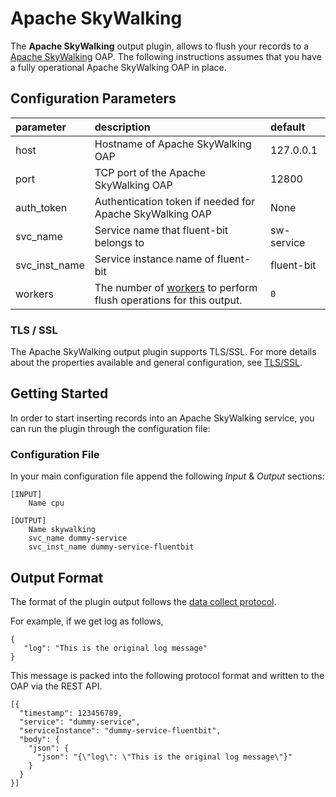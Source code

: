 # Apache SkyWalking

The **Apache SkyWalking** output plugin, allows to flush your records to a [Apache SkyWalking](https://skywalking.apache.org/) OAP. The following instructions assumes that you have a fully operational Apache SkyWalking OAP in place.

## Configuration Parameters

| parameter | description | default |
| :--- | :--- | :--- |
| host | Hostname of Apache SkyWalking OAP | 127.0.0.1 |
| port | TCP port of the Apache SkyWalking OAP | 12800 |
| auth_token | Authentication token if needed for Apache SkyWalking OAP | None |
| svc_name | Service name that fluent-bit belongs to | sw-service |
| svc_inst_name | Service instance name of fluent-bit | fluent-bit |
| workers | The number of [workers](../../administration/multithreading.md#outputs) to perform flush operations for this output. | `0` |

### TLS / SSL

The Apache SkyWalking output plugin supports TLS/SSL.
For more details about the properties available and general configuration, see [TLS/SSL](../../administration/transport-security.md).

## Getting Started

In order to start inserting records into an Apache SkyWalking service, you can run the plugin through the configuration file:

### Configuration File

In your main configuration file append the following _Input_ & _Output_ sections:

```text
[INPUT]
    Name cpu

[OUTPUT]
    Name skywalking
    svc_name dummy-service
    svc_inst_name dummy-service-fluentbit
```

## Output Format

The format of the plugin output follows the [data collect protocol](https://github.com/apache/skywalking-data-collect-protocol/blob/743f33119dc5621ae98b596eb8b131dd443445c7/logging/Logging.proto).

For example, if we get log as follows,

```text
{
   "log": "This is the original log message"
}
```

This message is packed into the following protocol format and written to the OAP via the REST API.

```text
[{
  "timestamp": 123456789,
  "service": "dummy-service",
  "serviceInstance": "dummy-service-fluentbit",
  "body": {
    "json": {
      "json": "{\"log\": \"This is the original log message\"}"
    }
  }
}]
```
